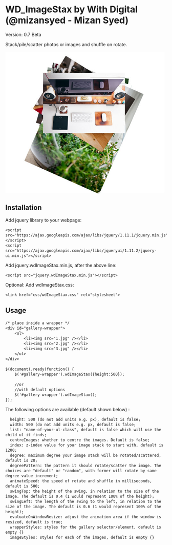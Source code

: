WD_ImageStax by With Digital (@mizansyed - Mizan Syed)
======================================
Version: 0.7 Beta

Stack/pile/scatter photos or images and shuffle on rotate.

![Scatter Stacked Images](https://github.com/mizansyed/wdImageStax/blob/master/example/images/wdImageStax.jpg?raw=true)

## Installation

Add jquery library to your webpage:

    <script src="https://ajax.googleapis.com/ajax/libs/jquery/1.11.1/jquery.min.js"></script>
    <script src="https://ajax.googleapis.com/ajax/libs/jqueryui/1.11.2/jquery-ui.min.js"></script>

Add jquery.wdImageStax.min.js, after the above line:

    <script src="jquery.wdImageStax.min.js"></script>


Optional: Add wdImageStax.css:

    <link href="css/wdImageStax.css" rel="stylesheet">

## Usage
	
	/* place inside a wrapper */
	<div id="gallery-wrapper">
		<ul>
			<li><img src="1.jpg" /></li>
			<li><img src="2.jpg" /></li>
			<li><img src="3.jpg" /></li>
		</ul>
	</div>

    $(document).ready(function() {
        $('#gallery-wrapper').wdImageStax({height:500});

        //or 
        //with default options
        $('#gallery-wrapper').wdImageStax();
    });

The following options are available (default shown below) :

      height: 500 (do not add units e.g. px), default is false;
      width: 500 (do not add units e.g. px, default is false;
      list: "name-of-your-ul-class", default is false which will use the child ul it finds;
      centreImages: whether to centre the images. Default is false;
      index: z-index value for your image stack to start with, default is 1200;
      degree: maximum degree your image stack will be rotated/scattered, default is 20;
      degreePattern: the pattern it should rotate/scatter the image. The choices are "default" or "random", with former will rotate by same degree value increment;
      animateSpeed: the speed of rotate and shuffle in milliseconds, default is 500;
      swingTop: the height of the swing, in relation to the size of the image. The default is 0.4 (1 would represent 100% of the height);
      swingLeft: the length of the swing to the left, in relation to the size of the image. The default is 0.6 (1 would represent 100% of the height);
      evaluateOnWindowResize: adjust the animation area if the window is resized, default is true;
      wrapperStyles: styles for the gallery selector/element, default is empty {}
      imageStyles: styles for each of the images, default is empty {}
